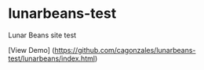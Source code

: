 # lunarbeans-test
Lunar Beans site test

[View Demo] (https://github.com/cagonzales/lunarbeans-test/lunarbeans/index.html) 
